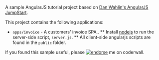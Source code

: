A sample AngularJS tutorial project based on [Dan Wahlin's AngularJS JumpStart](https://www.udemy.com/angularjs-jumpstart).

This project contains the following applications:
* `apps/invoice` - A customers' invoice SPA..
** Install [nodejs](https://nodejs.org) to run the server-side script, `server.js`.
** All client-side angularjs scripts are found in the `public` folder.

If you found this sample useful, please [![endorse](https://api.coderwall.com/ivanhcsim/endorsecount.png)](https://coderwall.com/ivanhcsim) me on coderwall.
